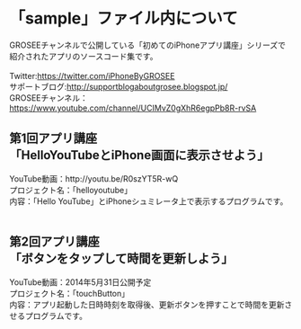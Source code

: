 「sample」ファイル内について
============================
GROSEEチャンネルで公開している「初めてのiPhoneアプリ講座」シリーズで<br>
紹介されたアプリのソースコード集です。<br>
<br>
Twitter:<a href="https://twitter.com/iPhoneByGROSEE">https://twitter.com/iPhoneByGROSEE</a><br>
サポートブログ:<a href="http://supportblogaboutgrosee.blogspot.jp/">http://supportblogaboutgrosee.blogspot.jp/</a><br>
GROSEEチャンネル：<a href="https://www.youtube.com/channel/UCIMvZ0gXhR6egpPb8R-rvSA">https://www.youtube.com/channel/UCIMvZ0gXhR6egpPb8R-rvSA</a>
<br>
<h2>第1回アプリ講座<br>
「HelloYouTubeとiPhone画面に表示させよう」</h2>YouTube動画：http://youtu.be/R0szYT5R-wQ<br>
プロジェクト名：「helloyoutube」<br>
内容：「Hello YouTube」とiPhoneシュミレータ上で表示するプログラムです。<br>
<br>
<h2>第2回アプリ講座<br>
「ボタンをタップして時間を更新しよう」</h2>YouTube動画：2014年5月31日公開予定<br>
プロジェクト名：「touchButton」<br>
内容：アプリ起動した日時時刻を取得後、更新ボタンを押すことで時間を更新させるプログラムです。<br>
